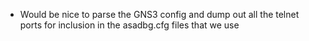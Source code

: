 
* Would be nice to parse the GNS3 config and dump out all the telnet ports for
 inclusion in the asadbg.cfg files that we use
